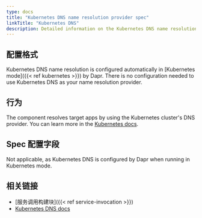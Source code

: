 ```yaml
---
type: docs
title: "Kubernetes DNS name resolution provider spec"
linkTitle: "Kubernetes DNS"
description: Detailed information on the Kubernetes DNS name resolution component
---
```


## 配置格式

Kubernetes DNS name resolution is configured automatically in [Kubernetes mode]({{< ref kubernetes >}}) by Dapr. There is no configuration needed to use Kubernetes DNS as your name resolution provider.

## 行为

The component resolves target apps by using the Kubernetes cluster's DNS provider. You can learn more in the [Kubernetes docs](https://kubernetes.io/docs/concepts/services-networking/dns-pod-service/).

## Spec 配置字段

Not applicable, as Kubernetes DNS is configured by Dapr when running in Kubernetes mode.

## 相关链接

- [服务调用构建块]({{< ref service-invocation >}})
- [Kubernetes DNS docs](https://kubernetes.io/docs/concepts/services-networking/dns-pod-service/)